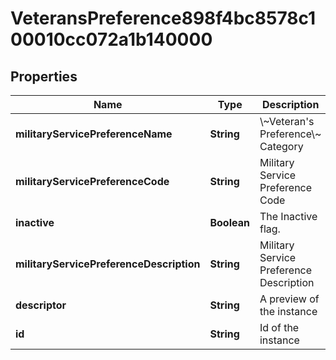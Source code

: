 

# VeteransPreference898f4bc8578c100010cc072a1b140000


## Properties

| Name | Type | Description | Notes |
|------------ | ------------- | ------------- | -------------|
|**militaryServicePreferenceName** | **String** | \\~Veteran&#39;s Preference\\~ Category |  [optional] |
|**militaryServicePreferenceCode** | **String** | Military Service Preference Code |  [optional] |
|**inactive** | **Boolean** | The Inactive flag. |  [optional] |
|**militaryServicePreferenceDescription** | **String** | Military Service Preference Description |  [optional] |
|**descriptor** | **String** | A preview of the instance |  [optional] |
|**id** | **String** | Id of the instance |  [optional] |



